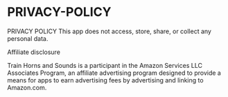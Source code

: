 # PRIVACY-POLICY

 PRIVACY POLICY
 This app does not access, store, share, or collect any personal data.
 
 
 Affiliate disclosure
 
 Train Horns and Sounds is a participant in the Amazon Services LLC Associates Program, an affiliate advertising program designed to provide a means for apps to earn advertising fees by advertising and linking to Amazon.com.
